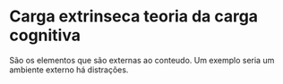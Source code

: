 # Carga extrinseca teoria da carga cognitiva

São os elementos que são externas ao conteudo. Um exemplo seria um ambiente externo há distrações.


